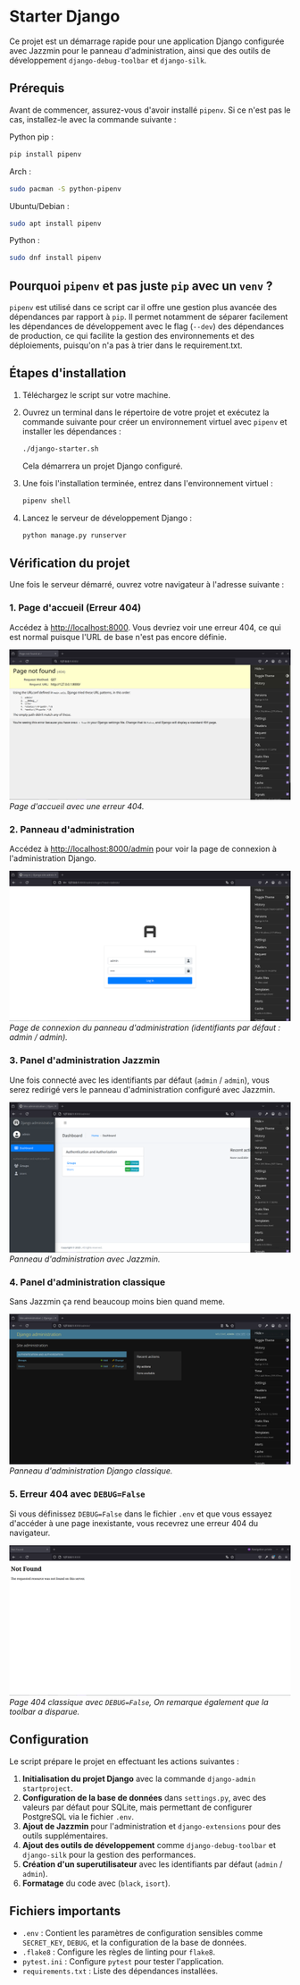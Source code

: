 # Starter Django

Ce projet est un démarrage rapide pour une application Django configurée avec Jazzmin pour le panneau d'administration, ainsi que des outils de développement `django-debug-toolbar` et `django-silk`.
## Prérequis

Avant de commencer, assurez-vous d'avoir installé `pipenv`. Si ce n'est pas le cas, installez-le avec la commande suivante :

Python pip : 
```bash
pip install pipenv
```
Arch : 
```bash
sudo pacman -S python-pipenv
```
Ubuntu/Debian : 
```bash
sudo apt install pipenv
```
Python : 
```bash
sudo dnf install pipenv
```

## Pourquoi `pipenv` et pas juste `pip` avec un `venv` ?

`pipenv` est utilisé dans ce script car il offre une gestion plus avancée des dépendances par rapport à `pip`. Il permet notamment de séparer facilement les dépendances de développement avec le flag (`--dev`) des dépendances de production, ce qui facilite la gestion des environnements et des déploiements, puisqu'on n'a pas à trier dans le requirement.txt.


## Étapes d'installation

1. Téléchargez le script sur votre machine.

2. Ouvrez un terminal dans le répertoire de votre projet et exécutez la commande suivante pour créer un environnement virtuel avec `pipenv` et installer les dépendances :

    ```bash
    ./django-starter.sh
    ```

    Cela démarrera un projet Django configuré.

3. Une fois l'installation terminée, entrez dans l'environnement virtuel :

    ```bash
    pipenv shell
    ```

4. Lancez le serveur de développement Django :

    ```bash
    python manage.py runserver
    ```

## Vérification du projet

Une fois le serveur démarré, ouvrez votre navigateur à l'adresse suivante :

### 1. Page d'accueil (Erreur 404)

Accédez à [http://localhost:8000](http://localhost:8000). Vous devriez voir une erreur 404, ce qui est normal puisque l'URL de base n'est pas encore définie.

![Image 1](image1.png)  
*Page d'accueil avec une erreur 404.*

### 2. Panneau d'administration

Accédez à [http://localhost:8000/admin](http://localhost:8000/admin) pour voir la page de connexion à l'administration Django.

![Image 2](image2.png)  
*Page de connexion du panneau d'administration (identifiants par défaut : admin / admin).*

### 3. Panel d'administration Jazzmin

Une fois connecté avec les identifiants par défaut (`admin` / `admin`), vous serez redirigé vers le panneau d'administration configuré avec Jazzmin.

![Image 3](image3.png)  
*Panneau d'administration avec Jazzmin.*

### 4. Panel d'administration classique

Sans Jazzmin ça rend beaucoup moins bien quand meme.

![Image 4](image4.png)  
*Panneau d'administration Django classique.*

### 5. Erreur 404 avec `DEBUG=False`

Si vous définissez `DEBUG=False` dans le fichier `.env` et que vous essayez d'accéder à une page inexistante, vous recevrez une erreur 404 du navigateur.

![Image 5](image5.png)  
*Page 404 classique avec `DEBUG=False`, On remarque également que la toolbar a disparue.*

## Configuration

Le script prépare le projet en effectuant les actions suivantes :

1. **Initialisation du projet Django** avec la commande `django-admin startproject`.
2. **Configuration de la base de données** dans `settings.py`, avec des valeurs par défaut pour SQLite, mais permettant de configurer PostgreSQL via le fichier `.env`.
3. **Ajout de Jazzmin** pour l'administration et `django-extensions` pour des outils supplémentaires.
4. **Ajout des outils de développement** comme `django-debug-toolbar` et `django-silk` pour la gestion des performances.
5. **Création d'un superutilisateur** avec les identifiants par défaut (`admin` / `admin`).
6. **Formatage** du code avec (`black`, `isort`).

## Fichiers importants

- `.env` : Contient les paramètres de configuration sensibles comme `SECRET_KEY`, `DEBUG`, et la configuration de la base de données.
- `.flake8` : Configure les règles de linting pour `flake8`.
- `pytest.ini` : Configure `pytest` pour tester l'application.
- `requirements.txt` : Liste des dépendances installées.